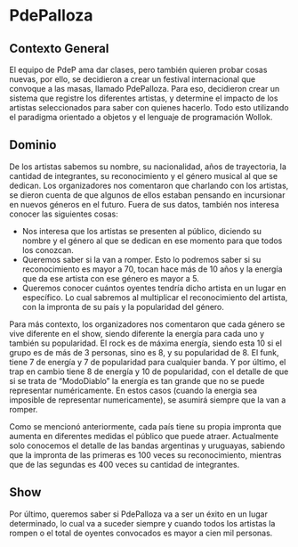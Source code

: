 # PdePalloza
## Contexto General
El equipo de PdeP ama dar clases, pero también quieren probar cosas nuevas, por ello, se decidieron a crear un festival internacional que convoque a las masas, llamado PdePalloza. Para eso, decidieron crear un sistema que registre los diferentes artistas, y determine el impacto de los artistas seleccionados para saber con quienes hacerlo. Todo esto utilizando el paradigma orientado a objetos y el lenguaje de programación Wollok.
## Dominio
De los artistas sabemos su nombre, su nacionalidad, años de trayectoria, la cantidad de integrantes, su reconocimiento y el género musical al que se dedican. Los organizadores nos comentaron que charlando con los artistas, se dieron cuenta de que algunos de ellos estaban pensando en incursionar en nuevos géneros en el futuro. 
Fuera de sus datos, también nos interesa conocer las siguientes cosas:

- Nos interesa que los artistas se presenten al público, diciendo su nombre y el género al que se dedican en ese momento para que todos los conozcan.
- Queremos saber si la van a romper. Esto lo podremos saber si su reconocimiento es mayor a 70, tocan hace más de 10 años y la energía que da ese artista con ese género es mayor a 5.
- Queremos conocer cuántos oyentes tendría dicho artista en un lugar en específico. Lo cual sabremos al multiplicar el reconocimiento del artista, con la impronta de su país y la popularidad del género.

Para más contexto, los organizadores nos comentaron que cada género se vive diferente en el show, siendo diferente la energía para cada uno y también su popularidad. El rock es de máxima energía, siendo esta 10 si el grupo es de más de 3 personas, sino es 8,  y su popularidad de 8. El funk, tiene 7 de energía y 7 de popularidad para cualquier banda. Y por último, el trap en cambio tiene 8 de energía y 10 de popularidad, con el detalle de que si se trata de “ModoDiablo” la energía es tan grande que no se puede representar numéricamente. En estos casos (cuando la energia sea imposible de representar numericamente), se asumirá siempre que la van a romper.

Como se mencionó anteriormente, cada país tiene su propia impronta que aumenta en diferentes medidas el público que puede atraer. Actualmente solo conocemos el detalle de las bandas argentinas y uruguayas, sabiendo que la impronta de las primeras es 100 veces su reconocimiento, mientras que de las segundas es 400 veces su cantidad de integrantes.
## Show
Por último, queremos saber si PdePalloza va a ser un éxito en un lugar determinado, lo cual va a suceder siempre y cuando todos los artistas la rompen o el total de oyentes convocados es mayor a cien mil personas.
